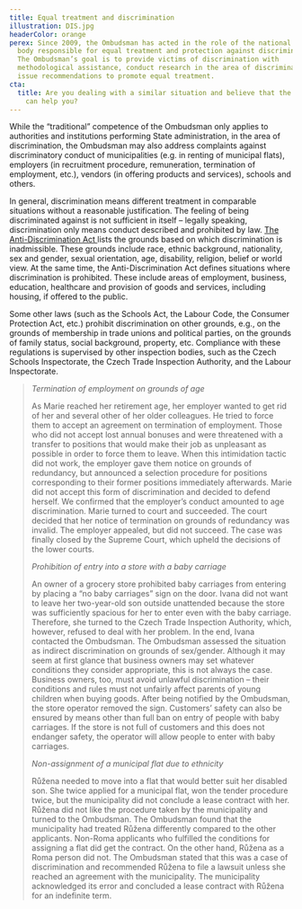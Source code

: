 ```yaml
---
title: Equal treatment and discrimination
illustration: DIS.jpg
headerColor: orange
perex: Since 2009, the Ombudsman has acted in the role of the national equality
  body responsible for equal treatment and protection against discrimination.
  The Ombudsman’s goal is to provide victims of discrimination with
  methodological assistance, conduct research in the area of discrimination and
  issue recommendations to promote equal treatment.
cta:
  title: Are you dealing with a similar situation and believe that the Ombudsman
    can help you?
---
```

While the “traditional” competence of the Ombudsman only applies to authorities and institutions performing State administration, in the area of discrimination, the Ombudsman may also address complaints against discriminatory conduct of municipalities (e.g. in renting of municipal flats), employers (in recruitment procedure, remuneration, termination of employment, etc.), vendors (in offering products and services), schools and others.

In general, discrimination means different treatment in comparable situations without a reasonable justification. The feeling of being discriminated against is not sufficient in itself – legally speaking, discrimination only means conduct described and prohibited by law. [The Anti-Discrimination Act ](https://www.ochrance.cz/uploads-import/DISKRIMINACE/pravni_predpisy/Anti-discrimination-Act.pdf)lists the grounds based on which discrimination is inadmissible. These grounds include race, ethnic background, nationality, sex and gender, sexual orientation, age, disability, religion, belief or world view. At the same time, the Anti-Discrimination Act defines situations where discrimination is prohibited. These include areas of employment, business, education, healthcare and provision of goods and services, including housing, if offered to the public.

Some other laws (such as the Schools Act, the Labour Code, the Consumer Protection Act, etc.) prohibit discrimination on other grounds, e.g., on the grounds of membership in trade unions and political parties, on the grounds of family status, social background, property, etc. Compliance with these regulations is supervised by other inspection bodies, such as the Czech Schools Inspectorate, the Czech Trade Inspection Authority, and the Labour Inspectorate.

> *Termination of employment on grounds of age*
>
> As Marie reached her retirement age, her employer wanted to get rid of her and several other of her older colleagues. He tried to force them to accept an agreement on termination of employment. Those who did not accept lost annual bonuses and were threatened with a transfer to positions that would make their job as unpleasant as possible in order to force them to leave. When this intimidation tactic did not work, the employer gave them notice on grounds of redundancy, but announced a selection procedure for positions corresponding to their former positions immediately afterwards. Marie did not accept this form of discrimination and decided to defend herself. We confirmed that the employer’s conduct amounted to age discrimination. Marie turned to court and succeeded. The court decided that her notice of termination on grounds of redundancy was invalid. The employer appealed, but did not succeed. The case was finally closed by the Supreme Court, which upheld the decisions of the lower courts.
>
> *Prohibition of entry into a store with a baby carriage*
>
> An owner of a grocery store prohibited baby carriages from entering by placing a “no baby carriages” sign on the door. Ivana did not want to leave her two-year-old son outside unattended because the store was sufficiently spacious for her to enter even with the baby carriage. Therefore, she turned to the Czech Trade Inspection Authority, which, however, refused to deal with her problem. In the end, Ivana contacted the Ombudsman. The Ombudsman assessed the situation as indirect discrimination on grounds of sex/gender. Although it may seem at first glance that business owners may set whatever conditions they consider appropriate, this is not always the case. Business owners, too, must avoid unlawful discrimination – their conditions and rules must not unfairly affect parents of young children when buying goods. After being notified by the Ombudsman, the store operator removed the sign. Customers’ safety can also be ensured by means other than full ban on entry of people with baby carriages. If the store is not full of customers and this does not endanger safety, the operator will allow people to enter with baby carriages.
>
> *Non-assignment of a municipal flat due to ethnicity*
>
> Růžena needed to move into a flat that would better suit her disabled son. She twice applied for a municipal flat, won the tender procedure twice, but the municipality did not conclude a lease contract with her. Růžena did not like the procedure taken by the municipality and turned to the Ombudsman. The Ombudsman found that the municipality had treated Růžena differently compared to the other applicants. Non-Roma applicants who fulfilled the conditions for assigning a flat did get the contract. On the other hand, Růžena as a Roma person did not. The Ombudsman stated that this was a case of discrimination and recommended Růžena to file a lawsuit unless she reached an agreement with the municipality. The municipality acknowledged its error and concluded a lease contract with Růžena for an indefinite term.